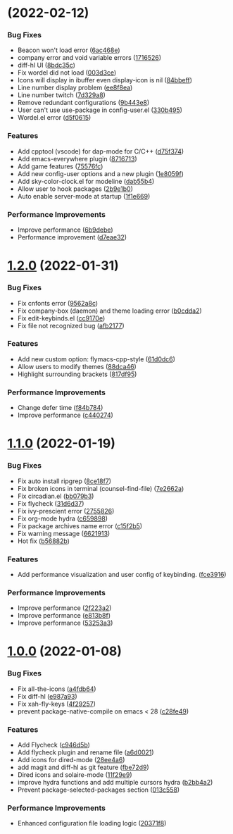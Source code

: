 # [](https://github.com/FlyfishO25/.emacs.d/compare/v1.2.0...v) (2022-02-12)


### Bug Fixes

* Beacon won't load error ([6ac468e](https://github.com/FlyfishO25/.emacs.d/commit/6ac468e0d63e22b44bd207a46bafbf7cf60c70e0))
* company error and void variable errors ([1716526](https://github.com/FlyfishO25/.emacs.d/commit/1716526dd96893c3afd9ebe93b98d9463963042c))
* diff-hl UI ([8bdc35c](https://github.com/FlyfishO25/.emacs.d/commit/8bdc35cc63a2f731e25e0fd043af08d97717696b))
* Fix wordel did not load ([003d3ce](https://github.com/FlyfishO25/.emacs.d/commit/003d3ce55f8318a046261298c48aa09b3bd194f8))
* Icons will display in ibuffer even display-icon is nil ([84bbeff](https://github.com/FlyfishO25/.emacs.d/commit/84bbefff8c6da5f36d143b6a113f19cb41d8e8a6))
* Line number display problem ([ee8f8ea](https://github.com/FlyfishO25/.emacs.d/commit/ee8f8ea4e83e04785bbeed234a96eeccc6d87644))
* Line number twitch ([7d329a8](https://github.com/FlyfishO25/.emacs.d/commit/7d329a883a074c711e31635175b9bcfd05b08af4))
* Remove redundant configurations ([9b443e8](https://github.com/FlyfishO25/.emacs.d/commit/9b443e8238387aae5aef9643d30de792e1a3f708))
* User can't use use-package in config-user.el ([330b495](https://github.com/FlyfishO25/.emacs.d/commit/330b495f24a9ddf6990be2c0309dc611bf40c098))
* Wordel.el error ([d5f0615](https://github.com/FlyfishO25/.emacs.d/commit/d5f0615b1fb159b44331231aaa4bc1ad7485dce7))


### Features

* Add cpptool (vscode) for dap-mode for C/C++ ([d75f374](https://github.com/FlyfishO25/.emacs.d/commit/d75f374320655ad04b2ef9ccd165325bbe3e8896))
* Add emacs-everywhere plugin ([8716713](https://github.com/FlyfishO25/.emacs.d/commit/8716713ae30eed8c47ec5523c22598a616de0f2b))
* Add game features ([75576fc](https://github.com/FlyfishO25/.emacs.d/commit/75576fc9a3c98f4185d6982b7e05d518dea9f925))
* Add new config-user options and a new plugin ([1e8059f](https://github.com/FlyfishO25/.emacs.d/commit/1e8059f7b095b37b665caa8f032c4caac8ead842))
* Add sky-color-clock.el for modeline ([dab55b4](https://github.com/FlyfishO25/.emacs.d/commit/dab55b4ff124826e2f2962c4e16ecd7cbe7e06cf))
* Allow user to hook packages ([2b9e1b0](https://github.com/FlyfishO25/.emacs.d/commit/2b9e1b0c0e5a651cb5bcae573d265ea1e41033b8))
* Auto enable server-mode at startup ([1f1e669](https://github.com/FlyfishO25/.emacs.d/commit/1f1e6692d9a651c3859d439011bbf7cd12a55bfc))


### Performance Improvements

* Improve performance ([6b9debe](https://github.com/FlyfishO25/.emacs.d/commit/6b9debe2044dfda2cdea968e258c033d016d3051))
* Performance improvement ([d7eae32](https://github.com/FlyfishO25/.emacs.d/commit/d7eae32590536fb5cfd5edadeadd84e2b5f73053))



# [1.2.0](https://github.com/FlyfishO25/.emacs.d/compare/v1.1.0...v1.2.0) (2022-01-31)


### Bug Fixes

* Fix cnfonts error ([9562a8c](https://github.com/FlyfishO25/.emacs.d/commit/9562a8cfd0ba410a7033ad8f281030c5040bf143))
* Fix company-box (daemon) and theme loading error ([b0cdda2](https://github.com/FlyfishO25/.emacs.d/commit/b0cdda2d900a22624e7e1fa7bfbbcf6bd62011ef))
* Fix edit-keybinds.el ([cc9170e](https://github.com/FlyfishO25/.emacs.d/commit/cc9170e3d88d6eff6425ae55ca369110f3b73e7a))
* Fix file not recognized bug ([afb2177](https://github.com/FlyfishO25/.emacs.d/commit/afb21775b73f9e8c95324b6f2e3ec8262b9e20b2))


### Features

* Add new custom option: flymacs-cpp-style ([61d0dc6](https://github.com/FlyfishO25/.emacs.d/commit/61d0dc6104d65a2b6c819608f49494cef5c64e54))
* Allow users to modify themes ([88dca46](https://github.com/FlyfishO25/.emacs.d/commit/88dca46ac7fc07fa4ce3318fd9f389c4065f1052))
* Highlight surrounding brackets ([817df95](https://github.com/FlyfishO25/.emacs.d/commit/817df95a6663315b4c7a751fe155ee3a439ff1bd))


### Performance Improvements

* Change defer time ([f84b784](https://github.com/FlyfishO25/.emacs.d/commit/f84b78491ce43fb0807039b7bbc3a73d47116680))
* Improve performance ([c440274](https://github.com/FlyfishO25/.emacs.d/commit/c4402740aa488e5a308a0572307b57d2f7fc7015))



# [1.1.0](https://github.com/FlyfishO25/.emacs.d/compare/v1.0.0...v1.1.0) (2022-01-19)


### Bug Fixes

* Fix auto install ripgrep ([8ce18f7](https://github.com/FlyfishO25/.emacs.d/commit/8ce18f7d84b4457b21a81c72dd1d2055ae3234c6))
* Fix broken icons in terminal (counsel-find-file) ([7e2662a](https://github.com/FlyfishO25/.emacs.d/commit/7e2662a51f6c60b7f6450d0eecae5245fe89e062))
* Fix circadian.el ([bb079b3](https://github.com/FlyfishO25/.emacs.d/commit/bb079b358686dc16dee83e618135ddca6f90b90a))
* Fix flycheck ([31d6d37](https://github.com/FlyfishO25/.emacs.d/commit/31d6d373a26088c202d78a5630cba51940aab82c))
* Fix ivy-prescient error ([2755826](https://github.com/FlyfishO25/.emacs.d/commit/275582668d5721bfe87f009900be040a5127e3bd))
* Fix org-mode hydra ([c659898](https://github.com/FlyfishO25/.emacs.d/commit/c659898f18e39d9b4e7d8942eea62f19e730007e))
* Fix package archives name error ([c15f2b5](https://github.com/FlyfishO25/.emacs.d/commit/c15f2b59a3843d7499c1f896d2d700df3964d220))
* Fix warning message ([6621913](https://github.com/FlyfishO25/.emacs.d/commit/66219134d7ffaf75bbf26c7897f2aff64bb1952c))
* Hot fix ([b56882b](https://github.com/FlyfishO25/.emacs.d/commit/b56882b4059a8c281c6f1aa0c7b02f6d6016c55a))


### Features

* Add performance visualization and user config of keybinding. ([fce3916](https://github.com/FlyfishO25/.emacs.d/commit/fce391643329cc180ef0381d15f7789978f2152f))


### Performance Improvements

* Improve performance ([2f223a2](https://github.com/FlyfishO25/.emacs.d/commit/2f223a2294592591d83ec804adde96fa13fdcef8))
* Improve performance ([e813b8f](https://github.com/FlyfishO25/.emacs.d/commit/e813b8f624ed513a9e94aaabc6a77b8168d7c304))
* Improve performance ([53253a3](https://github.com/FlyfishO25/.emacs.d/commit/53253a3bf0a3337d0ef5a30e9e24750617ef8ad2))



# [1.0.0](https://github.com/FlyfishO25/.emacs.d/compare/fbe72d9b7605d49b99776cb4b725a522f3e0953d...v1.0.0) (2022-01-08)


### Bug Fixes

* Fix all-the-icons ([a4fdb64](https://github.com/FlyfishO25/.emacs.d/commit/a4fdb648938b2411729297b4e41cdfe8385a629f))
* Fix diff-hl ([e987a93](https://github.com/FlyfishO25/.emacs.d/commit/e987a93d1a956348e5a9f193912b6eb724c13070))
* Fix xah-fly-keys ([4f29257](https://github.com/FlyfishO25/.emacs.d/commit/4f292575b3d29a5dedb736c541dc67f76d244f94))
* prevent package-native-compile on emacs < 28 ([c28fe49](https://github.com/FlyfishO25/.emacs.d/commit/c28fe4964933dc1de26513d3de1ac8c9f233ed0b))


### Features

* Add Flycheck ([c946d5b](https://github.com/FlyfishO25/.emacs.d/commit/c946d5b395cc514c6001ca88bc49f96b1d02cfce))
* Add flycheck plugin and rename file ([a6d0021](https://github.com/FlyfishO25/.emacs.d/commit/a6d0021bde798d72b4cbd15a94d532bffd77c710))
* Add icons for dired-mode ([28ee4a6](https://github.com/FlyfishO25/.emacs.d/commit/28ee4a6a5ee161bc5d184745ae1822e042221c1e))
* add magit and diff-hl as git feature ([fbe72d9](https://github.com/FlyfishO25/.emacs.d/commit/fbe72d9b7605d49b99776cb4b725a522f3e0953d))
* Dired icons and solaire-mode ([11f29e9](https://github.com/FlyfishO25/.emacs.d/commit/11f29e947803e1630e0eac778167ba4590637abc))
* improve hydra functions and add multiple cursors hydra ([b2bb4a2](https://github.com/FlyfishO25/.emacs.d/commit/b2bb4a2ea3fa4e6006d0adf27ed54123e531dbb4))
* Prevent package-selected-packages section ([013c558](https://github.com/FlyfishO25/.emacs.d/commit/013c558884a78e3e3fee2beb07284dbfc0011e24))


### Performance Improvements

* Enhanced configuration file loading logic ([20371f8](https://github.com/FlyfishO25/.emacs.d/commit/20371f837ea7a877abd2ab1d837043457f002329))



